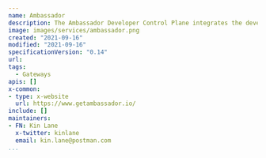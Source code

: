 ```yaml
---
name: Ambassador
description: The Ambassador Developer Control Plane integrates the development, deployment, and runtime infrastructure you need to be more productive with Kubernetes.
image: images/services/ambassador.png
created: "2021-09-16"
modified: "2021-09-16"
specificationVersion: "0.14"
url: 
tags:
  - Gateways
apis: []
x-common:
- type: x-website
  url: https://www.getambassador.io/
include: []
maintainers:
- FN: Kin Lane
  x-twitter: kinlane
  email: kin.lane@postman.com
...
```

